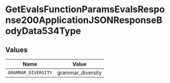 # GetEvalsFunctionParamsEvalsResponse200ApplicationJSONResponseBodyData534Type


## Values

| Name                | Value               |
| ------------------- | ------------------- |
| `GRAMMAR_DIVERSITY` | grammar_diversity   |